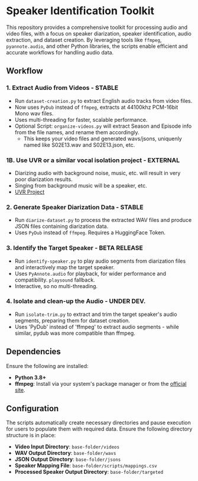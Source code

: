 # Speaker Identification Toolkit

This repository provides a comprehensive toolkit for processing audio and video files, with a focus on speaker diarization, speaker identification, audio extraction, and dataset creation. By leveraging tools like `ffmpeg`, `pyannote.audio`, and other Python libraries, the scripts enable efficient and accurate workflows for handling audio data.

## Workflow

### 1. Extract Audio from Videos - STABLE
- Run `dataset-creation.py` to extract English audio tracks from video files.
- Now uses `PyDub` instead of `ffmpeg`, extracts at 44100khz PCM-16bit Mono wav files.
- Uses multi-threading for faster, scalable performance.
- Optional Script: `organize-videos.py` will extract Season and Episode info from the file names, and rename them accordingly.
  - This keeps your video files and generated wavs/jsons, uniquenly named like S02E13.wav and S02E13.json, etc.
 
### 1B. Use UVR or a similar vocal isolation project - EXTERNAL
 - Diarizing audio with background noise, music, etc. will result in very poor diarization results.
 - Singing from background music will be a speaker, etc.
 - [UVR Project](https://github.com/Anjok07/ultimatevocalremovergui)

### 2. Generate Speaker Diarization Data - STABLE
- Run `diarize-dataset.py` to process the extracted WAV files and produce JSON files containing diarization data.
- Uses `PyDub` instead of `ffmpeg`. Requires a HuggingFace Token.

### 3. Identify the Target Speaker - BETA RELEASE
- Run `identify-speaker.py` to play audio segments from diarization files and interactively map the target speaker.
- Uses `PyAnnote.audio` for playback, for wider performance and compatibility. `playsound` fallback.
- Interactive, so no multi-threading.

### 4. Isolate and clean-up the Audio - UNDER DEV.
- Run `isolate-trim.py` to extract and trim the target speaker's audio segments, preparing them for dataset creation.
- Uses 'PyDub' instead of 'ffmpeg' to extract audio segments - while similar, pydub was more compatible than ffmpeg.

## Dependencies

Ensure the following are installed:

- **Python 3.8+**
- **ffmpeg**: Install via your system's package manager or from the [official site](https://ffmpeg.org/).

## Configuration

The scripts automatically create necessary directories and pause execution for users to populate them with required data. Ensure the following directory structure is in place:

- **Video Input Directory**: `base-folder/videos`
- **WAV Output Directory**: `base-folder/wavs`
- **JSON Output Directory**: `base-folder/jsons`
- **Speaker Mapping File**: `base-folder/scripts/mappings.csv`
- **Processed Speaker Output Directory**: `base-folder/targeted`
